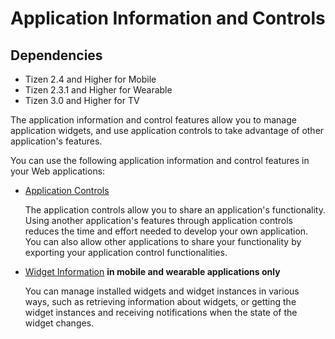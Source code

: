 # Application Information and Controls

## Dependencies

- Tizen 2.4 and Higher for Mobile
- Tizen 2.3.1 and Higher for Wearable
- Tizen 3.0 and Higher for TV

The application information and control features allow you to manage application widgets, and use application controls to take advantage of other application's features.

You can use the following application information and control features in your Web applications:

- [Application Controls](./app-management/app-controls-w.md)   

  The application controls allow you to share an application's functionality. Using another application's features through application controls reduces the time and effort needed to develop your own application. You can also allow other applications to share your functionality by exporting your application control functionalities.   

- [Widget Information](./app-management/widget-app-w.md) **in mobile and wearable applications only**  

  You can manage installed widgets and widget instances in various ways, such as retrieving information about widgets, or getting the widget instances and receiving notifications when the state of the widget changes.   
